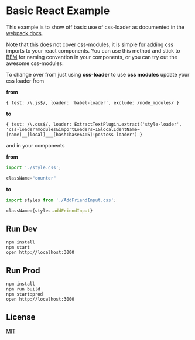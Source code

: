 Basic React Example
=====================

This example is to show off basic use of css-loader as documented in the [webpack docs](https://christianalfoni.github.io/react-webpack-cookbook/Loading-CSS.html).

Note that this does not cover css-modules, it is simple for adding css imports to your react components. You can use this method and stick to [BEM](https://css-tricks.com/bem-101/) for naming convention in your components, or you can try out the awesome css-modules:

To change over from just using **css-loader** to use **css modules** update your css loader from 

**from**

`{ test: /\.js$/, loader: 'babel-loader', exclude: /node_modules/ }`

**to**

`{ test: /\.css$/, loader: ExtractTextPlugin.extract('style-loader', 'css-loader?modules&importLoaders=1&localIdentName=[name]__[local]___[hash:base64:5]!postcss-loader') }`

and in your components

**from**

```js
import './style.css';

className="counter"
```

**to**

```js
import styles from './AddFriendInput.css';

className={styles.addFriendInput}
```

## Run Dev

```
npm install
npm start
open http://localhost:3000
```

## Run Prod

```
npm install
npm run build
npm start:prod
open http://localhost:3000
```

## License

[MIT](http://isekivacenz.mit-license.org/)
